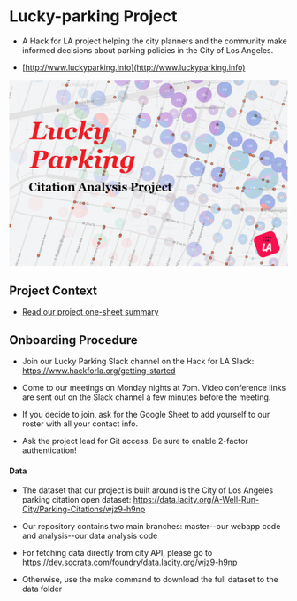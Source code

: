 # Lucky-parking Project

- A Hack for LA project helping the city planners and the community make informed decisions about parking policies in the City of Los Angeles.

- [http://www.luckyparking.info](http://www.luckyparking.info)

![logo](assets/Lucky_parking7.png)
## Project Context

- [Read our project one-sheet summary](https://docs.google.com/document/d/1wKe_zq1El-fWpn6kYA_9X0ej3Pic0HxLeX-e-S9Mz0Y/)

## Onboarding Procedure

- Join our Lucky Parking Slack channel on the Hack for LA Slack: https://www.hackforla.org/getting-started

- Come to our meetings on Monday nights at 7pm. Video conference links are sent out on the Slack channel a few minutes before the meeting.

- If you decide to join, ask for the Google Sheet to add yourself to our roster with all your contact info.

- Ask the project lead for Git access. Be sure to enable 2-factor authentication!


#### Data

- The dataset that our project is built around is the City of Los Angeles parking citation open dataset: https://data.lacity.org/A-Well-Run-City/Parking-Citations/wjz9-h9np

- Our repository contains two main branches: master--our webapp code and analysis--our data analysis code

- For fetching data directly from city API, please go to https://dev.socrata.com/foundry/data.lacity.org/wjz9-h9np

- Otherwise, use the make command to download the full dataset to the data folder
